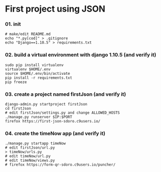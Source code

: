 
# First project using JSON

### 01. init

    # make/edit README.md
    echo "*.py[cod]" > .gitignore
    echo "Django==1.10.5" > requirements.txt

### 02. build a virtual environment with django 1.10.5 (and verify it)

    sudo pip install virtualenv
    virtualenv $HOME/.env
    source $HOME/.env/bin/activate
    pip install -r requirements.txt
    pip freeze

### 03. create a project named firstJson (and verify it)

    django-admin.py startproject firstJson
    cd firstJson
    # edit firstJson/settings.py and change ALLOWED_HOSTS
    ./manage.py runserver $IP:$PORT
    firefox https://first-json-sdoro.c9users.io/

### 04. create the timeNow app (and verify it)

    ./manage.py startapp timeNow
    # edit firstJson/url.py
    > timeNow/urls.py
    # edit timeNow/url.py
    # edit timeNow/views.py
    # firefox https://form-qr-sdoro.c9users.io/puncher/
